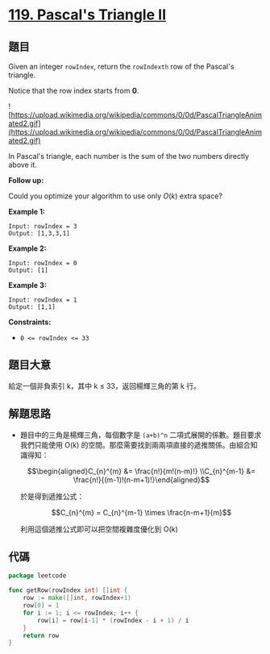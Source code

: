 # [119. Pascal's Triangle II](https://leetcode.com/problems/pascals-triangle-ii/)


## 題目

Given an integer `rowIndex`, return the `rowIndexth` row of the Pascal's triangle.

Notice that the row index starts from **0**.

![https://upload.wikimedia.org/wikipedia/commons/0/0d/PascalTriangleAnimated2.gif](https://upload.wikimedia.org/wikipedia/commons/0/0d/PascalTriangleAnimated2.gif)

In Pascal's triangle, each number is the sum of the two numbers directly above it.

**Follow up:**

Could you optimize your algorithm to use only *O*(*k*) extra space?

**Example 1:**

```
Input: rowIndex = 3
Output: [1,3,3,1]
```

**Example 2:**

```
Input: rowIndex = 0
Output: [1]
```

**Example 3:**

```
Input: rowIndex = 1
Output: [1,1]
```

**Constraints:**

- `0 <= rowIndex <= 33`

## 題目大意

給定一個非負索引 k，其中 k ≤ 33，返回楊輝三角的第 k 行。

## 解題思路

- 題目中的三角是楊輝三角，每個數字是 `(a+b)^n` 二項式展開的係數。題目要求我們只能使用 O(k) 的空間。那麼需要找到兩兩項直接的遞推關係。由組合知識得知：

    $$\begin{aligned}C_{n}^{m} &= \frac{n!}{m!(n-m)!} \\C_{n}^{m-1} &= \frac{n!}{(m-1)!(n-m+1)!}\end{aligned}$$

    於是得到遞推公式：

    $$C_{n}^{m} = C_{n}^{m-1} \times \frac{n-m+1}{m}$$

    利用這個遞推公式即可以把空間複雜度優化到 O(k)

## 代碼

```go
package leetcode

func getRow(rowIndex int) []int {
	row := make([]int, rowIndex+1)
	row[0] = 1
	for i := 1; i <= rowIndex; i++ {
		row[i] = row[i-1] * (rowIndex - i + 1) / i
	}
	return row
}
```